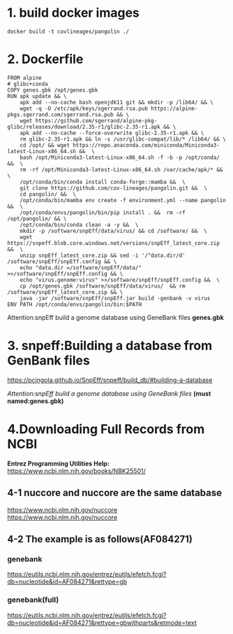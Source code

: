 # 1.  build docker images

 ```{.cs}
 docker build -t covlineages/pangolin ./
```

# 2. Dockerfile
```{.cs}
FROM alpine
# glibc+conda
COPY genes.gbk /opt/genes.gbk
RUN apk update && \
    apk add --no-cache bash openjdk11 git && mkdir -p /lib64/ && \
    wget -q -O /etc/apk/keys/sgerrand.rsa.pub https://alpine-pkgs.sgerrand.com/sgerrand.rsa.pub && \
    wget https://github.com/sgerrand/alpine-pkg-glibc/releases/download/2.35-r1/glibc-2.35-r1.apk && \
    apk add --no-cache --force-overwrite glibc-2.35-r1.apk && \
    rm glibc-2.35-r1.apk && ln -s /usr/glibc-compat/lib/* /lib64/ && \
    cd /opt/ && wget https://repo.anaconda.com/miniconda/Miniconda3-latest-Linux-x86_64.sh &&  \
    bash /opt/Miniconda3-latest-Linux-x86_64.sh -f -b -p /opt/conda/ &&  \
    rm -rf /opt/Miniconda3-latest-Linux-x86_64.sh /var/cache/apk/* &&  \
    /opt/conda/bin/conda install conda-forge::mamba &&  \
    git clone https://github.com/cov-lineages/pangolin.git &&  \
    cd pangolin/ &&  \
    /opt/conda/bin/mamba env create -f environment.yml --name pangolin &&  \
    /opt/conda/envs/pangolin/bin/pip install . &&  rm -rf /opt/pangolin/ && \
    /opt/conda/bin/conda clean -a -y &&  \
    mkdir -p /software/snpEff/data/virus/ && cd /software/ &&  \
    wget https://snpeff.blob.core.windows.net/versions/snpEff_latest_core.zip &&  \
    unzip snpEff_latest_core.zip && sed -i '/^data.dir/d' /software/snpEff/snpEff.config && \
    echo "data.dir =/software/snpEff/data/" >>/software/snpEff/snpEff.config && \
    echo "virus.genome:virus" >>/software/snpEff/snpEff.config &&  \
    cp /opt/genes.gbk /software/snpEff/data/virus/  && rm /software/snpEff_latest_core.zip && \
    java -jar /software/snpEff/snpEff.jar build -genbank -v virus
ENV PATH /opt/conda/envs/pangolin/bin:$PATH
 ```

Attention:snpEff build a genome database using GeneBank files **genes.gbk**

# 3. snpeff:Building a database from GenBank files
https://pcingola.github.io/SnpEff/snpeff/build_db/#building-a-database

*Attention:snpEff build a genome database using GeneBank files*  **(must named:genes.gbk)**

# 4.Downloading Full Records from NCBI

**Entrez Programming Utilities Help:** https://www.ncbi.nlm.nih.gov/books/NBK25501/

## 4-1 nuccore and nuccore are the same database
https://www.ncbi.nlm.nih.gov/nuccore
https://www.ncbi.nlm.nih.gov/nuccore

## 4-2 The example is as follows(AF084271)
### genebank
https://eutils.ncbi.nlm.nih.gov/entrez/eutils/efetch.fcgi?db=nucleotide&id=AF084271&rettype=gb
### genebank(full)
https://eutils.ncbi.nlm.nih.gov/entrez/eutils/efetch.fcgi?db=nucleotide&id=AF084271&rettype=gbwithparts&retmode=text
